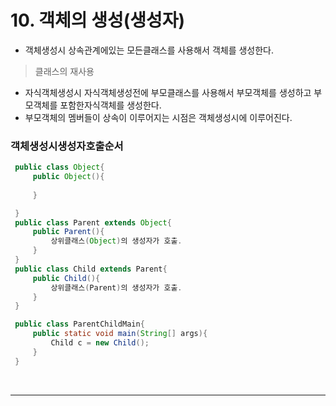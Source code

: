 # 10. 객체의 생성(생성자)
  - 객체생성시 상속관계에있는 모든클래스를 사용해서 객체를 생성한다.
  >클래스의 재사용
  - 자식객체생성시 자식객체생성전에 부모클래스를 사용해서 부모객체를 생성하고
    부모객체를 포함한자식객체를 생성한다.  
  - 부모객체의 멤버들이 상속이 이루어지는 시점은 객체생성시에 이루어진다.

  ### 객체생성시생성자호출순서
   
   ```java
    public class Object{
		public Object(){
			
		}	

	}
	public class Parent extends Object{
		public Parent(){
			상위클래스(Object)의 생성자가 호출.
		}
	}
	public class Child extends Parent{
		public Child(){
			상위클래스(Parent)의 생성자가 호출.
		}
	}

	public class ParentChildMain{
		public static void main(String[] args){
			Child c = new Child();
		}
	}

   ```

<br>
<hr>

	
	   	 
     
   
